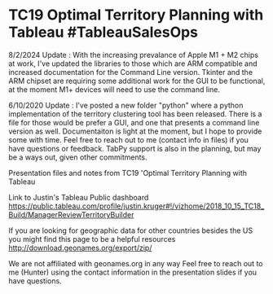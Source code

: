 # TC19 Optimal Territory Planning with Tableau #TableauSalesOps
8/2/2024 Update : With the increasing prevalance of Apple M1 + M2 chips at work, I've updated the libraries to those which are ARM compatible and increased documentation for the Command Line version.
Tkinter and the ARM chipset are requiring some additional work for the GUI to be functional, at the moment M1+ devices will need to use the command line.

6/10/2020 Update : I've posted a new folder "python" where a python implementation of the territory clustering tool has been released. 
                   There is a file for those would be prefer a GUI, and one that presents a command line version as well. Documentaiton is                    light at the moment, but I hope to provide some with time. Feel free to reach out to me (contact info in files) if you                    have questions or feedback.  TabPy support is also in the planning, but may be a ways out, given other commitments.

Presentation files and notes from TC19 'Optimal Territory Planning with Tableau

Link to Justin's Tableau Public dashboard
https://public.tableau.com/profile/justin.kruger#!/vizhome/2018_10_15_TC18_Build/ManagerReviewTerritoryBuilder

If you are looking for geographic data for other countries besides the US you might find this page to be a helpful resources http://download.geonames.org/export/zip/

We are not affiliated with geonames.org in any way Feel free to reach out to me (Hunter) using the contact information in the presentation slides if you have questions.
